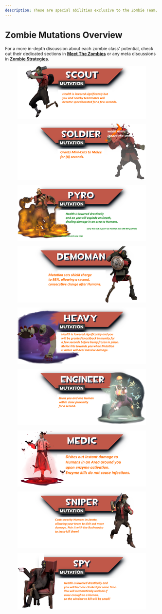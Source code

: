 ```yaml
---
description: These are special abilities exclusive to the Zombie Team.
---
```


# Zombie Mutations Overview

For a more in-depth discussion about each zombie class' potential, check out their dedicated sections in [**Meet The Zombies**](../../human-zombie-guides-stats-here/meet-the-zombies/) or any meta discussions in [**Zombie Strategies**](../../human-zombie-guides-stats-here/zombie-meta-discussion/)**.**

<figure><img src="../../.gitbook/assets/MTZ_Scout (1).png" alt=""><figcaption></figcaption></figure>

<figure><img src="../../.gitbook/assets/MTZ_Soldier (1).png" alt=""><figcaption></figcaption></figure>

<figure><img src="../../.gitbook/assets/MTZ_Pyro.png" alt=""><figcaption></figcaption></figure>

<figure><img src="../../.gitbook/assets/MTZ_Demoman (1).png" alt=""><figcaption></figcaption></figure>

<figure><img src="../../.gitbook/assets/MTZ_Heavy (1).png" alt=""><figcaption></figcaption></figure>

<figure><img src="../../.gitbook/assets/MTZ_Engineer.png" alt=""><figcaption></figcaption></figure>

<figure><img src="../../.gitbook/assets/MTZ_Medicnew.png" alt=""><figcaption></figcaption></figure>

<figure><img src="../../.gitbook/assets/MTZ_Sniper (1).png" alt=""><figcaption></figcaption></figure>

<figure><img src="../../.gitbook/assets/MTZ_Spy (1).png" alt=""><figcaption></figcaption></figure>
